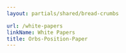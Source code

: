```yaml
---
layout: partials/shared/bread-crumbs

url: /white-papers
linkName: White Papers
title: Orbs-Position-Paper
---
```

